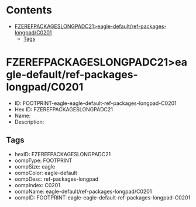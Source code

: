 



Contents
========

* [FZEREFPACKAGESLONGPADC21>eagle-default/ref-packages-longpad/C0201](#fzerefpackageslongpadc21eagle-defaultref-packages-longpadc0201)
	* [Tags](#tags)

# FZEREFPACKAGESLONGPADC21>eagle-default/ref-packages-longpad/C0201

- ID: FOOTPRINT-eagle-eagle-default-ref-packages-longpad-C0201
- Hex ID: FZEREFPACKAGESLONGPADC21
- Name: 
- Description: 

## Tags

- hexID: FZEREFPACKAGESLONGPADC21
- oompType: FOOTPRINT
- oompSize: eagle
- oompColor: eagle-default
- oompDesc: ref-packages-longpad
- oompIndex: C0201
- oompName: eagle-default/ref-packages-longpad/C0201
- oompID: FOOTPRINT-eagle-eagle-default-ref-packages-longpad-C0201
